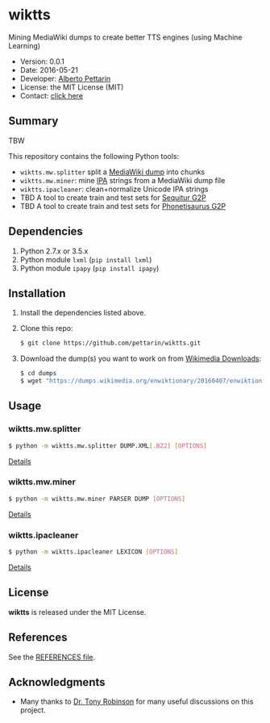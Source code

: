# wiktts 

Mining MediaWiki dumps to create better TTS engines (using Machine Learning)

* Version: 0.0.1
* Date: 2016-05-21
* Developer: [Alberto Pettarin](http://www.albertopettarin.it/)
* License: the MIT License (MIT)
* Contact: [click here](http://www.albertopettarin.it/contact.html)


## Summary

TBW

This repository contains the following Python tools:

* ``wiktts.mw.splitter`` split a [MediaWiki dump](https://dumps.wikimedia.org/backup-index.html) into chunks
* ``wiktts.mw.miner``: mine [IPA](http://www.internationalphoneticassociation.org/) strings from a MediaWiki dump file
* ``wiktts.ipacleaner``: clean+normalize Unicode IPA strings
* TBD A tool to create train and test sets for [Sequitur G2P](https://www-i6.informatik.rwth-aachen.de/web/Software/g2p.html)
* TBD A tool to create train and test sets for [Phonetisaurus G2P](https://github.com/AdolfVonKleist/Phonetisaurus)


## Dependencies

1. Python 2.7.x or 3.5.x 
2. Python module ``lxml`` (``pip install lxml``)
3. Python module ``ipapy`` (``pip install ipapy``)


## Installation

1. Install the dependencies listed above. 

2. Clone this repo:
    ```bash
    $ git clone https://github.com/pettarin/wiktts.git
    ```

3. Download the dump(s) you want to work on from [Wikimedia Downloads](https://dumps.wikimedia.org/backup-index.html):
    ```bash
    $ cd dumps
    $ wget "https://dumps.wikimedia.org/enwiktionary/20160407/enwiktionary-20160407-pages-meta-current.xml.bz2"
    ```


## Usage

### wiktts.mw.splitter

```bash
$ python -m wiktts.mw.splitter DUMP.XML[.BZ2] [OPTIONS]
```

[Details](wiktts/mw/splitter/README.md)

### wiktts.mw.miner

```bash
$ python -m wiktts.mw.miner PARSER DUMP [OPTIONS]
```

[Details](wiktts/mw/miner/README.md)

### wiktts.ipacleaner

```bash
$ python -m wiktts.ipacleaner LEXICON [OPTIONS]
```

[Details](wiktts/ipacleaner/README.md)


## License

**wiktts** is released under the MIT License.


## References

See the [REFERENCES file](REFERENCES.md).


## Acknowledgments

* Many thanks to [Dr. Tony Robinson](https://www.speechmatics.com/) for many useful discussions on this project.




